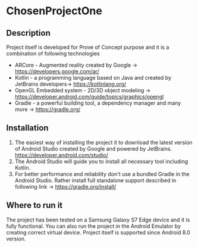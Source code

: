 # ChosenProjectOne
## Description
Project itself is developed for Prove of Concept purpose and it is a combination of following technologies 
* ARCore - Augmented reality created by Google -> https://developers.google.com/ar/
* Kotlin - a programming language based on Java and created by JetBrains developers-> https://kotlinlang.org/
* OpenGL Embedded system - 2D/3D object modeling -> https://developer.android.com/guide/topics/graphics/opengl
* Gradle - a powerful building tool, a dependency manager and many more -> https://gradle.org/

## Installation
1) The easiest way of installing the project it to download the latest version of Android Studio created by Google and powered by JetBrains. 
https://developer.android.com/studio/
2) The Android Studio will guide you to install all necessary tool including Kotlin.
3) For better performance  and reliability don't use a bundled Gradle in the Android Studio. 
Rather install full standalone support described in following link -> https://gradle.org/install/

## Where to run it
The project has been tested on a Samsung Galaxy S7 Edge device and it is fully functional. 
You can also run the project in the Android Emulator by creating correct virtual device.
Project itself is supported since Android 8.0 version.
